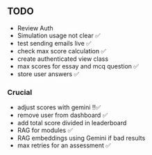 ## TODO

- Review Auth
- Simulation usage not clear ✅
- test sending emails live ✅
- check max score calculation ✅
- create authenticated view class
- max scores for essay and mcq question ✅
- store user answers ✅

### Crucial
- adjust scores with gemini ‼✅
- remove user from dashboard ✅
- add total score divided in leaderboard
- RAG for modules ✅
- RAG embeddings using Gemini if bad results
- max retries for an assessment ✅
